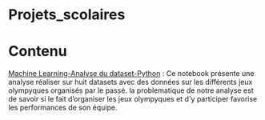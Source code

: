 # Projets_scolaires
# Contenu
[Machine Learning-Analyse du dataset-Python](https://github.com/Yeiazel/Projets_scolaires/blob/main/ExplorAthleteEvent.ipynb) : Ce notebook présente une analyse réaliser sur huit datasets avec des données sur les différents jeux olympyques organisés par le passé. la problematique de notre analyse est de savoir si le fait d’organiser les jeux olympyques et d'y participer favorise les performances de son équipe.
